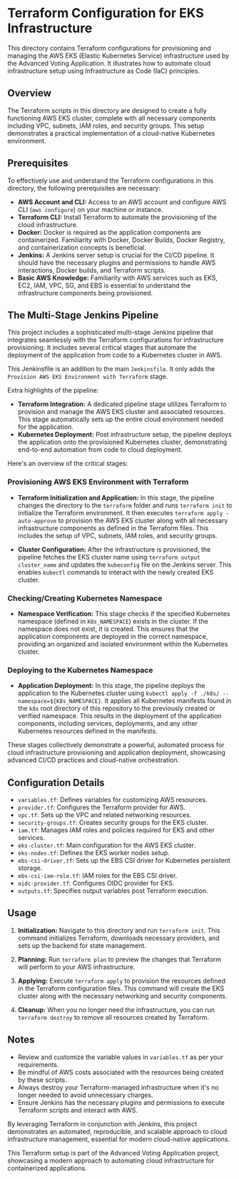 # Terraform Configuration for EKS Infrastructure

This directory contains Terraform configurations for provisioning and managing the AWS EKS (Elastic Kubernetes Service) infrastructure used by the Advanced Voting Application. It illustrates how to automate cloud infrastructure setup using Infrastructure as Code (IaC) principles.

## Overview

The Terraform scripts in this directory are designed to create a fully functioning AWS EKS cluster, complete with all necessary components including VPC, subnets, IAM roles, and security groups. This setup demonstrates a practical implementation of a cloud-native Kubernetes environment.

## Prerequisites

To effectively use and understand the Terraform configurations in this directory, the following prerequisites are necessary:

- **AWS Account and CLI:** Access to an AWS account and configure AWS CLI (`aws configure`) on your machine or instance.
- **Terraform CLI:** Install Terraform to automate the provisioning of the cloud infrastructure.
- **Docker:** Docker is required as the application components are containerized. Familiarity with Docker, Docker Builds, Docker Registry, and containerization concepts is beneficial.
- **Jenkins:** A Jenkins server setup is crucial for the CI/CD pipeline. It should have the necessary plugins and permissions to handle AWS interactions, Docker builds, and Terraform scripts.
- **Basic AWS Knowledge:** Familiarity with AWS services such as EKS, EC2, IAM, VPC, SG, and EBS is essential to understand the infrastructure components being provisioned.

## The Multi-Stage Jenkins Pipeline

This project includes a sophisticated multi-stage Jenkins pipeline that integrates seamlessly with the Terraform configurations for infrastructure provisioning. It includes several critical stages that automate the deployment of the application from code to a Kubernetes cluster in AWS.

This Jenkinsfile is an addition to the main `Jenkinsfile`. It only adds the `Provision AWS EKS Environment with Terraform` stage.

Extra highlights of the pipeline:

- **Terraform Integration:** A dedicated pipeline stage utilizes Terraform to provision and manage the AWS EKS cluster and associated resources. This stage automatically sets up the entire cloud environment needed for the application.
- **Kubernetes Deployment:** Post infrastructure setup, the pipeline deploys the application onto the provisioned Kubernetes cluster, demonstrating end-to-end automation from code to cloud deployment.

Here's an overview of the critical stages:

### Provisioning AWS EKS Environment with Terraform

- **Terraform Initialization and Application:** In this stage, the pipeline changes the directory to the `terraform` folder and runs `terraform init` to initialize the Terraform environment. It then executes `terraform apply -auto-approve` to provision the AWS EKS cluster along with all necessary infrastructure components as defined in the Terraform files. This includes the setup of VPC, subnets, IAM roles, and security groups.

- **Cluster Configuration:** After the infrastructure is provisioned, the pipeline fetches the EKS cluster name using `terraform output cluster_name` and updates the `kubeconfig` file on the Jenkins server. This enables `kubectl` commands to interact with the newly created EKS cluster.

### Checking/Creating Kubernetes Namespace

- **Namespace Verification:** This stage checks if the specified Kubernetes namespace (defined in `K8s_NAMESPACE`) exists in the cluster. If the namespace does not exist, it is created. This ensures that the application components are deployed in the correct namespace, providing an organized and isolated environment within the Kubernetes cluster.

### Deploying to the Kubernetes Namespace

- **Application Deployment:** In this stage, the pipeline deploys the application to the Kubernetes cluster using `kubectl apply -f ./k8s/ --namespace=${K8s_NAMESPACE}`. It applies all Kubernetes manifests found in the `k8s` root directory of this repository to the previously created or verified namespace. This results in the deployment of the application components, including services, deployments, and any other Kubernetes resources defined in the manifests.

These stages collectively demonstrate a powerful, automated process for cloud infrastructure provisioning and application deployment, showcasing advanced CI/CD practices and cloud-native orchestration.

## Configuration Details

- `variables.tf`: Defines variables for customizing AWS resources.
- `provider.tf`: Configures the Terraform provider for AWS.
- `vpc.tf`: Sets up the VPC and related networking resources.
- `security-groups.tf`: Creates security groups for the EKS cluster.
- `iam.tf`: Manages IAM roles and policies required for EKS and other services.
- `eks-cluster.tf`: Main configuration for the AWS EKS cluster.
- `eks-nodes.tf`: Defines the EKS worker nodes setup.
- `ebs-csi-driver.tf`: Sets up the EBS CSI driver for Kubernetes persistent storage.
- `ebs-csi-iam-role.tf`: IAM roles for the EBS CSI driver.
- `oidc-provider.tf`: Configures OIDC provider for EKS.
- `outputs.tf`: Specifies output variables post Terraform execution.

## Usage

1. **Initialization:**
   Navigate to this directory and run `terraform init`. This command initializes Terraform, downloads necessary providers, and sets up the backend for state management.

2. **Planning:**
   Run `terraform plan` to preview the changes that Terraform will perform to your AWS infrastructure.

3. **Applying:**
   Execute `terraform apply` to provision the resources defined in the Terraform configuration files. This command will create the EKS cluster along with the necessary networking and security components.

4. **Cleanup:**
   When you no longer need the infrastructure, you can run `terraform destroy` to remove all resources created by Terraform.

## Notes

- Review and customize the variable values in `variables.tf` as per your requirements.
- Be mindful of AWS costs associated with the resources being created by these scripts.
- Always destroy your Terraform-managed infrastructure when it's no longer needed to avoid unnecessary charges.
- Ensure Jenkins has the necessary plugins and permissions to execute Terraform scripts and interact with AWS.

By leveraging Terraform in conjunction with Jenkins, this project demonstrates an automated, reproducible, and scalable approach to cloud infrastructure management, essential for modern cloud-native applications.

This Terraform setup is part of the Advanced Voting Application project, showcasing a modern approach to automating cloud infrastructure for containerized applications.
